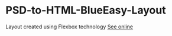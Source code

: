 # PSD-to-HTML-BlueEasy-Layout
Layout created using Flexbox technology
<a href="https://matutamiller.github.io/PSD-to-HTML-BlueEasy-Layout/">See online</a>
